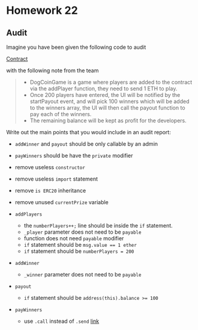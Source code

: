 # Homework 22

## Audit

Imagine you have been given the following code to audit

[Contract](https://github.com/ExtropyIO/SolidityBootcamp/tree/main/audit)

with the following note from the team

> - DogCoinGame is a game where players are added to the contract via the addPlayer function, they need to send 1 ETH to play.
> - Once 200 players have entered, the UI will be notified by the startPayout event, and will pick 100 winners which will be added to the winners array, the UI will then call the payout function to pay each of the winners.
> - The remaining balance will be kept as profit for the developers.

Write out the main points that you would include in an audit report:

- `addWinner` and `payout` should be only callable by an admin
- `payWinners` should be have the `private` modifier
- remove useless `constructor`
- remove useless `import` statement
- remove `is ERC20` inheritance
- remove unused `currentPrize` variable

- `addPlayers`

  - the `numberPlayers++;` line should be inside the `if` statement.
  - `_player` parameter does not need to be `payable`
  - function does not need `payable` modifier
  - `if` statement should be `msg.value == 1 ether`
  - `if` statement should be `numberPlayers = 200`

- `addWinner`

  - `_winner` parameter does not need to be `payable`

- `payout`

  - `if` statement should be `address(this).balance >= 100`

- `payWinners`
  - use `.call` instead of `.send` [link](https://consensys.net/diligence/blog/2019/09/stop-using-soliditys-transfer-now/)
